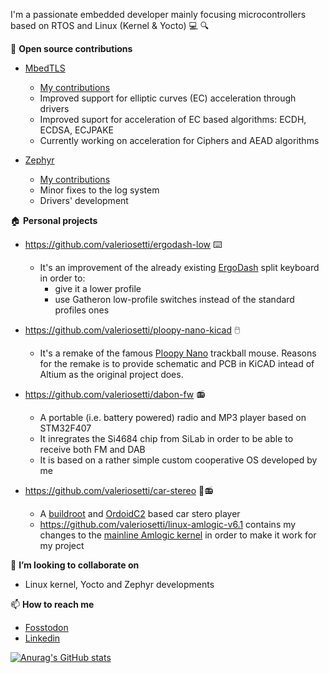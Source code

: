I'm a passionate embedded developer mainly focusing microcontrollers based on RTOS and Linux (Kernel & Yocto) 💻 🔍

👯 **Open source contributions**

- [MbedTLS](https://github.com/Mbed-TLS/mbedtls)
  - [My contributions](https://github.com/Mbed-TLS/mbedtls/pulls?q=is%3Apr+author%3Avaleriosetti+)
  - Improved support for elliptic curves (EC) acceleration through drivers
  - Improved suport for acceleration of EC based algorithms: ECDH, ECDSA, ECJPAKE
  - Currently working on acceleration for Ciphers and AEAD algorithms

- [Zephyr](https://github.com/zephyrproject-rtos/zephyr)
  - [My contributions](https://github.com/zephyrproject-rtos/zephyr/pulls?q=is%3Apr+author%3Avaleriosetti+)
  - Minor fixes to the log system
  - Drivers' development

🏠 **Personal projects**

- https://github.com/valeriosetti/ergodash-low ⌨️
  - It's an improvement of the already existing [ErgoDash](https://github.com/omkbd/ErgoDash) split keyboard in order to:
    - give it a lower profile
    - use Gatheron low-profile switches instead of the standard profiles ones

- https://github.com/valeriosetti/ploopy-nano-kicad 🖱️
  - It's a remake of the famous [Ploopy Nano](https://github.com/ploopyco/nano-trackball) trackball mouse. Reasons for the remake is to provide schematic and PCB in KiCAD intead of Altium as the original project does.

- https://github.com/valeriosetti/dabon-fw 📻
  - A portable (i.e. battery powered) radio and MP3 player based on STM32F407
  - It inregrates the Si4684 chip from SiLab in order to be able to receive both FM and DAB
  - It is based on a rather simple custom cooperative OS developed by me
 
- https://github.com/valeriosetti/car-stereo 🚙📻
  - A [buildroot](https://github.com/buildroot/buildroot) and [OrdoidC2](https://www.hardkernel.com/shop/odroid-c2/) based car stero player
  - https://github.com/valeriosetti/linux-amlogic-v6.1 contains my changes to the [mainline Amlogic kernel](https://linux-meson.com/) in order to make it work for my project
 
👯 **I’m looking to collaborate on**

- Linux kernel, Yocto and Zephyr developments

📫 **How to reach me**
- [Fosstodon](https://fosstodon.org/@settuz)
- [Linkedin](https://www.linkedin.com/in/valerio-setti-96021059?lipi=urn%3Ali%3Apage%3Ad_flagship3_profile_view_base_contact_details%3B9HoCl2j1QwmCssLeteXCTQ%3D%3D)


[![Anurag's GitHub stats](https://github-readme-stats.vercel.app/api?username=valeriosetti)](https://github.com/anuraghazra/github-readme-stats)

<!--
**valeriosetti/valeriosetti** is a ✨ _special_ ✨ repository because its `README.md` (this file) appears on your GitHub profile.

Here are some ideas to get you started:

- 🔭 I’m currently working on ...
- 🌱 I’m currently learning ...
- 👯 I’m looking to collaborate on ...
- 🤔 I’m looking for help with ...
- 💬 Ask me about ...
- 📫 How to reach me: ...
- 😄 Pronouns: ...
- ⚡ Fun fact: ...
-->

